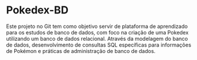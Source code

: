 # Pokedex-BD
Este projeto no Git tem como objetivo servir de plataforma de aprendizado para os estudos de banco de dados, com foco na criação de uma Pokedex utilizando um banco de dados relacional. Através da modelagem do banco de dados, desenvolvimento de consultas SQL específicas para informações de Pokémon e práticas de administração de banco de dados.
